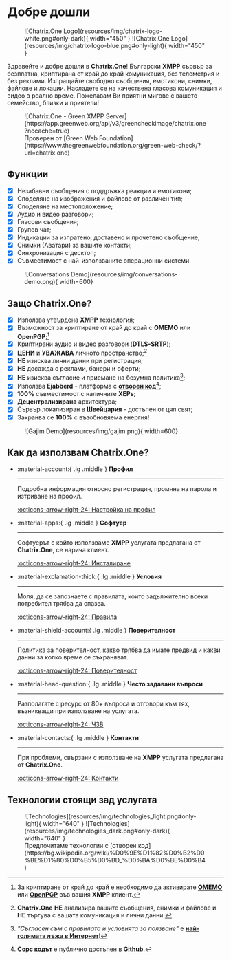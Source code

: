 # Добре дошли

<figure markdown>
  ![Chatrix.One Logo](resources/img/chatrix-logo-white.png#only-dark){ width="450" }
  ![Chatrix.One Logo](resources/img/chatrix-logo-blue.png#only-light){ width="450" }
</figure>

Здравейте и добре дошли в **Chatrix.One**! Български **XMPP** сървър за безплатна, криптирана от край до край комуникация, без телеметрия и без реклами. Изпращайте свободно съобщения, емотикони, снимки, файлове и локации. Насладете се на качествена гласова комуникация и видео в реално време. Пожелавам Ви приятни мигове с вашето семейство, близки и приятели!

<figure markdown>
![Chatrix.One - Green XMPP Server](https://app.greenweb.org/api/v3/greencheckimage/chatrix.one?nocache=true)
  <figcaption markdown>Проверен от [Green Web Foundation](https://www.thegreenwebfoundation.org/green-web-check/?url=chatrix.one)</figcaption>
</figure>

## Функции

- [x] Незабавни съобщения с поддръжка реакции и емотикони;
- [x] Споделяне на изображения и файлове от различен тип;
- [x] Споделяне на местоположение;
- [x] Аудио и видео разговори;
- [x] Гласови съобщения;
- [x] Групов чат;
- [x] Индикации за изпратено, доставено и прочетено съобщение;
- [x] Снимки (Аватари) за вашите контакти;
- [x] Синхронизация с десктоп;
- [x] Съвместимост с най-използваните операционни системи.

<figure markdown>
  ![Conversations Demo](resources/img/conversations-demo.png){ width=600}
</figure>

## Защо **Chatrix.One?**

- [x] Използва утвърдена [**XMPP**](https://xmpp.org/about/technology-overview/) технология;
- [x] Възможност за криптиране от край до край с **OMEMO** или **OpenPGP**;[^1]
- [x] Криптирани аудио и видео разговори (**DTLS-SRTP**);
- [x] **ЦЕНИ** и **УВАЖАВА** личното пространство;[^2]
- [x] **НЕ** изисква лични данни при регистрация;
- [x] **НЕ** досажда с реклами, банери и оферти;
- [x] **НЕ** изисква съгласие и приемане на безумна политика[^3];
- [x] Използва **Ejabberd** - платформа с [**отворен код**](https://bg.wikipedia.org/wiki/Софтуер_с_отворен_код)[^4];
- [x] **100%** съвместимост с наличните **XEPs**;
- [x] **Децентрализирана** архитектура;
- [x] Сървър локализиран в **Швейцария** - достъпен от цял свят;
- [x] Захранва се **100%** с възобновяема енергия!

[^1]: За криптиране от край до край е необходимо да активирате [**OMEMO**](https://docs.chatrix.one/faq/#omemo) или [**OpenPGP**](https://bg.wikipedia.org/wiki/Достатъчно_добра_поверителност) във вашия **XMPP** клиент.

[^2]: **Chatrix.One** **НЕ** анализира вашите съобщения, снимки и файлове и **НЕ** търгува с вашата комуникация и лични данни.

[^3]: *"Съгласен съм с правилата и условията за ползване"* е [**най-голямата лъжа в Интернет**](https://www.biggestlieonline.com/)!

[^4]: [**Сорс кодът**](https://bg.wikipedia.org/wiki/Изходен_код) е публично достъпен в [**Github**](https://github.com/processone/ejabberd).

<figure markdown>
  ![Gajim Demo](resources/img/gajim.png){ width=600}
</figure>

## Как да използвам Chatrix.One?

<div class="grid cards" markdown>

-   :material-account:{ .lg .middle } __Профил__

    ---

    Подробна информация относно регистрация, промяна на парола и изтриване на профил.

    [:octicons-arrow-right-24: Настройка на профил](https://docs.chatrix.one/account/registration/)

-   :material-apps:{ .lg .middle } __Софтуер__

    ---

    Софтуерът с който използваме **XMPP** услугата предлагана от **Chatrix.One**, се нарича клиент.

    [:octicons-arrow-right-24: Инсталиране](https://docs.chatrix.one/clients/)

-   :material-exclamation-thick:{ .lg .middle } __Условия__

    ---

    Моля, да се запознаете с правилата, които задължително всеки потребител трябва да спазва.

    [:octicons-arrow-right-24: Правила](https://docs.chatrix.one/terms/)

-   :material-shield-account:{ .lg .middle } __Поверителност__

    ---

    Политика за поверителност, какво трябва да имате предвид и какви данни за колко време се съхраняват.

    [:octicons-arrow-right-24: Поверителност](https://docs.chatrix.one/privacy/)


-   :material-head-question:{ .lg .middle } __Често задавани въпроси__

    ---

    Разполагате с ресурс от 80+ въпроса и отговори към тях, възникващи при използване на услугата.

    [:octicons-arrow-right-24: ЧЗВ](https://docs.chatrix.one/faq/)

-   :material-contacts:{ .lg .middle } __Контакти__

    ---

    При проблеми, свързани с използване на **XMPP** услугата предлагана от **Chatrix.One**.

    [:octicons-arrow-right-24: Контакти](https://docs.chatrix.one/about/#%D0%BA%D0%BE%D0%BD%D1%82%D0%B0%D0%BA%D1%82%D0%B8)

</div>

## Технологии стоящи зад услугата

<figure markdown>
  ![Technologies](resources/img/technologies_light.png#only-light){ width="640" }
  ![Technologies](resources/img/technologies_dark.png#only-dark){ width="640" }
  <figcaption markdown>Предпочитаме технологии с [отворен код](https://bg.wikipedia.org/wiki/%D0%9E%D1%82%D0%B2%D0%BE%D1%80%D0%B5%D0%BD_%D0%BA%D0%BE%D0%B4)</figcaption>
</figure>
